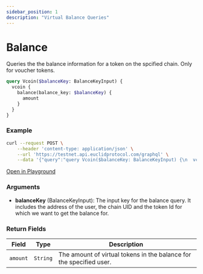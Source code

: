 ```yaml
---
sidebar_position: 1
description: "Virtual Balance Queries"
---
```


# Balance
Queries the the balance information for a token on the spcified chain. Only for voucher tokens.

```graphql
query Vcoin($balanceKey: BalanceKeyInput) {
  vcoin {
    balance(balance_key: $balanceKey) {
      amount
    }
  }
}
```

### Example

```bash
curl --request POST \
    --header 'content-type: application/json' \
    --url 'https://testnet.api.euclidprotocol.com/graphql' \
    --data '{"query":"query Vcoin($balanceKey: BalanceKeyInput) {\n  vcoin {\n    balance(balance_key: $balanceKey) {\n      amount\n    }\n  }\n}","variables":{"balanceKey":{"cross_chain_user":{"address":"nibi1...","chain_uid":"nibiru"},"token_id":"nibi"}}}'

```

[Open in Playground](https://testnet.api.euclidprotocol.com/?explorerURLState=N4IgJg9gxgrgtgUwHYBcQC4QEcYIE4CeABAGpQQCWSAFACQBGAhgDaNJQIDSCB6RAQizYduBAJJIADjBQBKIsAA6SIkQBu5KguWrVTVuwTV9whAH0A1jz4Mhh0fKUrdqxnAgxUO3QF9vfpB8QABoQNUY8CkZ6ZgQAZwwQJ1VFEBN7HlS%2BZN1UqDwIOLizKAALRiozGDj8LO1nF1TGMDA8eLi61KQKegoARgA6IdTg70aQMoqkKoowTpBu3rwYVLGiH1GGolSUCCtp2fnFilXnAKCfIA)

### Arguments

- **balanceKey** (BalanceKeyInput): The input key for the balance query. It includes the address of the user, the chain UID and the token Id for which we want to get the balance for.

### Return Fields

| **Field**                  | **Type**   | **Description**                                             |
|------------------------|--------|---------------------------------------------------------|
| `amount`                 | `String` | The amount of virtual tokens in the balance for the specified user.                             |
